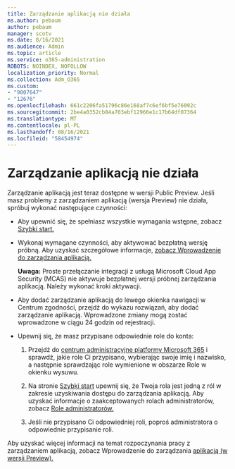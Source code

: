 ```yaml
---
title: Zarządzanie aplikacją nie działa
ms.author: pebaum
author: pebaum
manager: scotv
ms.date: 8/16/2021
ms.audience: Admin
ms.topic: article
ms.service: o365-administration
ROBOTS: NOINDEX, NOFOLLOW
localization_priority: Normal
ms.collection: Adm_O365
ms.custom:
- "9007647"
- "12676"
ms.openlocfilehash: 661c2206fa51796c86e168af7c6ef6bf5e76092c
ms.sourcegitcommit: 2be4a0352cb84a703ebf12966e1c17b64df07364
ms.translationtype: MT
ms.contentlocale: pl-PL
ms.lasthandoff: 08/16/2021
ms.locfileid: "58454974"
---
```

# <a name="app-governance-is-not-working"></a>Zarządzanie aplikacją nie działa

Zarządzanie aplikacją jest teraz dostępne w wersji Public Preview. Jeśli masz problemy z zarządzaniem aplikacją (wersja Preview) nie działa, spróbuj wykonać następujące czynności:

- Aby upewnić się, że spełniasz wszystkie wymagania wstępne, zobacz [Szybki start.](https://docs.microsoft.com/microsoft-365/compliance/app-governance-get-started)

- Wykonaj wymagane czynności, aby aktywować bezpłatną wersję próbną. Aby uzyskać szczegółowe informacje, [zobacz Wprowadzenie do zarządzania aplikacją.](https://docs.microsoft.com/microsoft-365/compliance/app-governance-get-started#add-app-governance-to-your-microsoft-365-account) 

    **Uwaga:** Proste przełączanie integracji z usługą Microsoft Cloud App Security (MCAS) nie aktywuje bezpłatnej wersji próbnej zarządzania aplikacją. Należy wykonać kroki aktywacji.

- Aby dodać zarządzanie aplikacją do lewego okienka nawigacji w Centrum zgodności, przejdź do wykazu rozwiązań, aby dodać zarządzanie aplikacją. Wprowadzone zmiany mogą zostać wprowadzone w ciągu 24 godzin od rejestracji.

- Upewnij się, że masz przypisane odpowiednie role do konta:

    1. Przejdź do [centrum administracyjne platformy Microsoft 365](https://admin.microsoft.com/Adminportal/Home#/users) i sprawdź, jakie role Ci przypisano, wybierając swoje imię i nazwisko,  a następnie sprawdzając role wymienione w obszarze Role w okienku wysuwu.

    1. Na stronie [Szybki start](https://aka.ms/appgovernancepreview) upewnij się, że Twoja rola jest jedną z ról w zakresie uzyskiwania dostępu do zarządzania aplikacją. Aby uzyskać informacje o zaakceptowanych rolach administratorów, zobacz [Role administratorów.](https://docs.microsoft.com/microsoft-365/compliance/app-governance-get-started#administrator-roles) 

    1. Jeśli nie przypisano Ci odpowiedniej roli, poproś administratora o odpowiednie przypisanie roli.

Aby uzyskać więcej informacji na temat rozpoczynania pracy z zarządzaniem aplikacją, zobacz Wprowadzenie do zarządzania [aplikacją (w wersji Preview).](https://docs.microsoft.com/microsoft-365/compliance/app-governance-get-started)